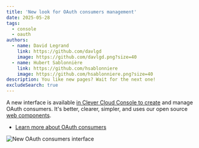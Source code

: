 ```yaml
---
title: 'New look for OAuth consumers management'
date: 2025-05-28
tags:
  - console
  - oauth
authors:
  - name: David Legrand
    link: https://github.com/davlgd
    image: https://github.com/davlgd.png?size=40
  - name: Hubert Sablonnière
    link: https://github.com/hsablonniere
    image: https://github.com/hsablonniere.png?size=40
description: You like new pages? Wait for the next one!
excludeSearch: true
---
```


A new interface is available [in Clever Cloud Console to create](https://console.clever-cloud.com/users/me/oauth-consumers/new) and manage OAuth consumers. It's better, clearer, simpler, and uses our open source [web components](https://www.clever-cloud.com/developers/clever-components).

- [Learn more about OAuth consumers](https://www.clever-cloud.com/developers/api/howto/#oauth1)

![New OAuth consumers interface](/images/changelog/new-oauth-consumer.webp)
